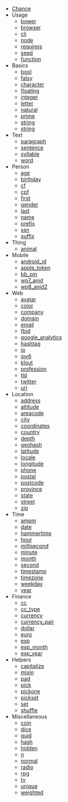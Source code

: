 * [Chance](intro.md)
* Usage
  * [bower](usage/bower.md)
  * [browser](usage/browser.md)
  * [cli](usage/cli.md)
  * [node](usage/node.md)
  * [requirejs](usage/requirejs.md)
  * [seed](usage/seed.md)
  * [function](usage/function.md)
* Basics
  * [bool](basics/bool.md)
  * [falsy](basics/falsy.md)
  * [character](basics/character.md)
  * [floating](basics/floating.md)
  * [integer](basics/integer.md)
  * [letter](basics/letter.md)
  * [natural](basics/natural.md)
  * [prime](basics/prime.md)
  * [string](basics/string.md)
  * [string](basics/object.md)
* Text
  * [paragraph](text/paragraph.md)
  * [sentence](text/sentence.md)
  * [syllable](text/syllable.md)
  * [word](text/word.md)
* Person
  * [age](person/age.md)
  * [birthday](person/birthday.md)
  * [cf](person/cf.md)
  * [cpf](person/cpf.md)
  * [first](person/first.md)
  * [gender](person/gender.md)
  * [last](person/last.md)
  * [name](person/name.md)
  * [prefix](person/prefix.md)
  * [ssn](person/ssn.md)
  * [suffix](person/suffix.md)
* Thing
  * [animal](thing/animal.md)
* Mobile
  * [android_id](mobile/android_id.md)
  * [apple_token](mobile/apple_token.md)
  * [bb_pin](mobile/bb_pin.md)
  * [wp7_anid](mobile/wp7_anid.md)
  * [wp8_anid2](mobile/wp8_anid2.md)
* Web
  * [avatar](web/avatar.md)
  * [color](web/color.md)
  * [company](web/company.md)
  * [domain](web/domain.md)
  * [email](web/email.md)
  * [fbid](web/fbid.md)
  * [google_analytics](web/google_analytics.md)
  * [hashtag](web/hashtag.md)
  * [ip](web/ip.md)
  * [ipv6](web/ipv6.md)
  * [klout](web/klout.md)
  * [profession](web/profession.md)
  * [tld](web/tld.md)
  * [twitter](web/twitter.md)
  * [url](web/url.md)
* Location
  * [address](location/address.md)
  * [altitude](location/altitude.md)
  * [areacode](location/areacode.md)
  * [city](location/city.md)
  * [coordinates](location/coordinates.md)
  * [country](location/country.md)
  * [depth](location/depth.md)
  * [geohash](location/geohash.md)
  * [latitude](location/latitude.md)
  * [locale](location/locale.md)
  * [longitude](location/longitude.md)
  * [phone](location/phone.md)
  * [postal](location/postal.md)
  * [postcode](location/postcode.md)
  * [province](location/province.md)
  * [state](location/state.md)
  * [street](location/street.md)
  * [zip](location/zip.md)
* Time
  * [ampm](time/ampm.md)
  * [date](time/date.md)
  * [hammertime](time/hammertime.md)
  * [hour](time/hour.md)
  * [millisecond](time/millisecond.md)
  * [minute](time/minute.md)
  * [month](time/month.md)
  * [second](time/second.md)
  * [timestamp](time/timestamp.md)
  * [timezone](time/timezone.md)
  * [weekday](time/weekday.md)
  * [year](time/year.md)
* Finance
  * [cc](finance/cc.md)
  * [cc_type](finance/cc_type.md)
  * [currency](finance/currency.md)
  * [currency_pair](finance/currency_pair.md)
  * [dollar](finance/dollar.md)
  * [euro](finance/euro.md)
  * [exp](finance/exp.md)
  * [exp_month](finance/exp_month.md)
  * [exp_year](finance/exp_year.md)
* Helpers
  * [capitalize](helpers/capitalize.md)
  * [mixin](helpers/mixin.md)
  * [pad](helpers/pad.md)
  * [pick](helpers/pick.md)
  * [pickone](helpers/pickone.md)
  * [pickset](helpers/pickset.md)
  * [set](helpers/set.md)
  * [shuffle](helpers/shuffle.md)
* Miscellaneous
  * [coin](miscellaneous/coin.md)
  * [dice](miscellaneous/dice.md)
  * [guid](miscellaneous/guid.md)
  * [hash](miscellaneous/hash.md)
  * [hidden](miscellaneous/hidden.md)
  * [n](miscellaneous/n.md)
  * [normal](miscellaneous/normal.md)
  * [radio](miscellaneous/radio.md)
  * [rpg](miscellaneous/rpg.md)
  * [tv](miscellaneous/tv.md)
  * [unique](miscellaneous/unique.md)
  * [weighted](miscellaneous/weighted.md)

<script type="text/javascript" src="chance.js"></script>

